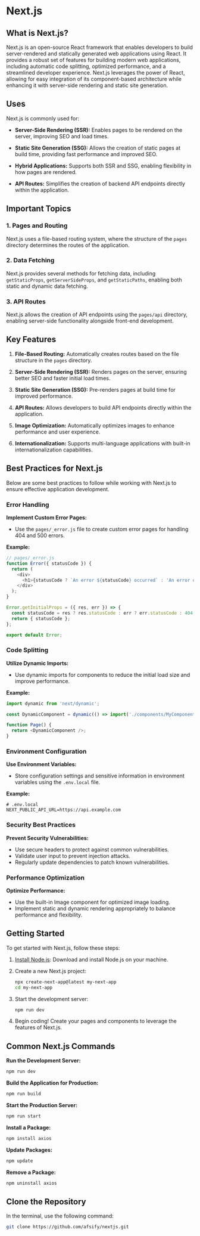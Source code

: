 # Next.js

## What is Next.js?

Next.js is an open-source React framework that enables developers to build server-rendered and statically generated web applications using React. It provides a robust set of features for building modern web applications, including automatic code splitting, optimized performance, and a streamlined developer experience. Next.js leverages the power of React, allowing for easy integration of its component-based architecture while enhancing it with server-side rendering and static site generation.

## Uses

Next.js is commonly used for:

- **Server-Side Rendering (SSR):** Enables pages to be rendered on the server, improving SEO and load times.

- **Static Site Generation (SSG):** Allows the creation of static pages at build time, providing fast performance and improved SEO.

- **Hybrid Applications:** Supports both SSR and SSG, enabling flexibility in how pages are rendered.

- **API Routes:** Simplifies the creation of backend API endpoints directly within the application.

## Important Topics

### 1. Pages and Routing

Next.js uses a file-based routing system, where the structure of the `pages` directory determines the routes of the application.

### 2. Data Fetching

Next.js provides several methods for fetching data, including `getStaticProps`, `getServerSideProps`, and `getStaticPaths`, enabling both static and dynamic data fetching.

### 3. API Routes

Next.js allows the creation of API endpoints using the `pages/api` directory, enabling server-side functionality alongside front-end development.

## Key Features

1. **File-Based Routing:** Automatically creates routes based on the file structure in the `pages` directory.

2. **Server-Side Rendering (SSR):** Renders pages on the server, ensuring better SEO and faster initial load times.

3. **Static Site Generation (SSG):** Pre-renders pages at build time for improved performance.

4. **API Routes:** Allows developers to build API endpoints directly within the application.

5. **Image Optimization:** Automatically optimizes images to enhance performance and user experience.

6. **Internationalization:** Supports multi-language applications with built-in internationalization capabilities.

## Best Practices for Next.js

Below are some best practices to follow while working with Next.js to ensure effective application development.

### Error Handling

**Implement Custom Error Pages:**

- Use the `pages/_error.js` file to create custom error pages for handling 404 and 500 errors.

**Example:**

```javascript
// pages/_error.js
function Error({ statusCode }) {
  return (
    <div>
      <h1>{statusCode ? `An error ${statusCode} occurred` : 'An error occurred'}</h1>
    </div>
  );
}

Error.getInitialProps = ({ res, err }) => {
  const statusCode = res ? res.statusCode : err ? err.statusCode : 404;
  return { statusCode };
};

export default Error;
```

### Code Splitting

**Utilize Dynamic Imports:**

- Use dynamic imports for components to reduce the initial load size and improve performance.

**Example:**

```javascript
import dynamic from 'next/dynamic';

const DynamicComponent = dynamic(() => import('./components/MyComponent'));

function Page() {
  return <DynamicComponent />;
}
```

### Environment Configuration

**Use Environment Variables:**

- Store configuration settings and sensitive information in environment variables using the `.env.local` file.

**Example:**

```env
# .env.local
NEXT_PUBLIC_API_URL=https://api.example.com
```

### Security Best Practices

**Prevent Security Vulnerabilities:**

- Use secure headers to protect against common vulnerabilities.
- Validate user input to prevent injection attacks.
- Regularly update dependencies to patch known vulnerabilities.

### Performance Optimization

**Optimize Performance:**

- Use the built-in Image component for optimized image loading.
- Implement static and dynamic rendering appropriately to balance performance and flexibility.

## Getting Started

To get started with Next.js, follow these steps:

1. [Install Node.js](https://nodejs.org/): Download and install Node.js on your machine.

2. Create a new Next.js project:

    ```bash
    npx create-next-app@latest my-next-app
    cd my-next-app
    ```

3. Start the development server:

    ```bash
    npm run dev
    ```

4. Begin coding! Create your pages and components to leverage the features of Next.js.

## Common Next.js Commands

**Run the Development Server:**

```bash
npm run dev
```

**Build the Application for Production:**

```bash
npm run build
```

**Start the Production Server:**

```bash
npm run start
```

**Install a Package:**

```bash
npm install axios
```

**Update Packages:**

```bash
npm update
```

**Remove a Package:**

```bash
npm uninstall axios
```

## Clone the Repository

In the terminal, use the following command:

```bash
git clone https://github.com/afsify/nextjs.git
```
